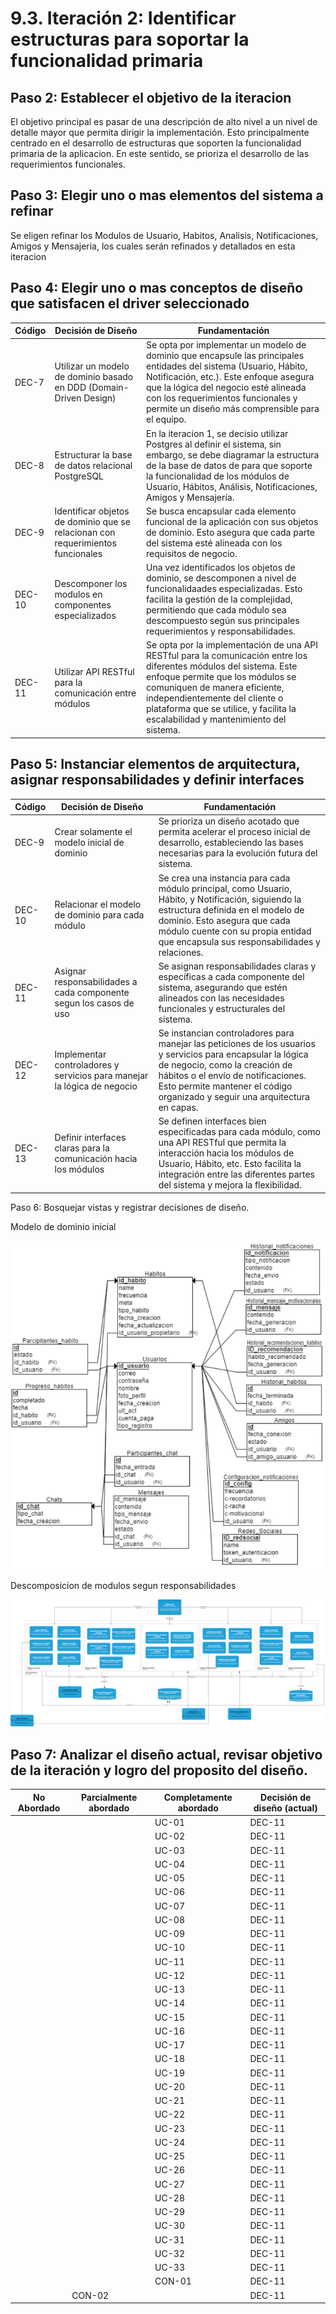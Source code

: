 # 9.3. Iteración 2: Identificar estructuras para soportar la funcionalidad primaria

## Paso 2: Establecer el objetivo de la iteracion
El objetivo principal es pasar de una descripción de alto nivel a un nivel de detalle mayor que permita dirigir la implementación. Esto principalmente centrado en el desarrollo de estructuras que soporten la funcionalidad primaria de la aplicacion. En este sentido, se prioriza el desarrollo de las requerimientos funcionales.

## Paso 3: Elegir uno o mas elementos del sistema a refinar
Se eligen refinar los Modulos de Usuario, Habitos, Analisis, Notificaciones, Amigos y Mensajeria, los cuales serán refinados y detallados en esta iteracion

## Paso 4: Elegir uno o mas conceptos de diseño que satisfacen el driver seleccionado

| **Código** | **Decisión de Diseño** | **Fundamentación** |
|------------|------------------------|--------------------|
| DEC-7      | Utilizar un modelo de dominio basado en DDD (Domain-Driven Design) | Se opta por implementar un modelo de dominio que encapsule las principales entidades del sistema (Usuario, Hábito, Notificación, etc.). Este enfoque asegura que la lógica del negocio esté alineada con los requerimientos funcionales y permite un diseño más comprensible para el equipo. |
| DEC-8      | Estructurar la base de datos relacional PostgreSQL | En la iteracion 1, se decisio utilizar Postgres al definir el sistema, sin embargo, se debe diagramar la estructura de la base de datos de para que soporte la funcionalidad de los módulos de Usuario, Hábitos, Análisis, Notificaciones, Amigos y Mensajería. |
| DEC-9      | Identificar objetos de dominio que se relacionan con requerimientos funcionales | Se busca encapsular cada elemento funcional de la aplicación con sus objetos de dominio. Esto asegura que cada parte del sistema esté alineada con los requisitos de negocio. |
| DEC-10     | Descomponer los modulos en componentes especializados | Una vez identificados los objetos de dominio, se descomponen a nivel de funcionalidaades especializadas. Esto facilita la gestión de la complejidad, permitiendo que cada módulo sea descompuesto según sus principales requerimientos y responsabilidades. |
| DEC-11     | Utilizar API RESTful para la comunicación entre módulos | Se opta por la implementación de una API RESTful para la comunicación entre los diferentes módulos del sistema. Este enfoque permite que los módulos se comuniquen de manera eficiente, independientemente del cliente o plataforma que se utilice, y facilita la escalabilidad y mantenimiento del sistema. |

## Paso 5: Instanciar elementos de arquitectura, asignar responsabilidades y definir interfaces

| **Código** | **Decisión de Diseño** | **Fundamentación** |
|------------|------------------------|--------------------|
| DEC-9     | Crear solamente el modelo inicial de dominio | Se prioriza un diseño acotado que permita acelerar el proceso inicial de desarrollo, estableciendo las bases necesarias para la evolución futura del sistema. |
| DEC-10      | Relacionar el modelo de dominio para cada módulo | Se crea una instancia para cada módulo principal, como Usuario, Hábito, y Notificación, siguiendo la estructura definida en el modelo de dominio. Esto asegura que cada módulo cuente con su propia entidad que encapsula sus responsabilidades y relaciones. |
| DEC-11     | Asignar responsabilidades a cada componente segun los casos de uso | Se asignan responsabilidades claras y específicas a cada componente del sistema, asegurando que estén alineados con las necesidades funcionales y estructurales del sistema. |
| DEC-12     | Implementar controladores y servicios para manejar la lógica de negocio | Se instancian controladores para manejar las peticiones de los usuarios y servicios para encapsular la lógica de negocio, como la creación de hábitos o el envío de notificaciones. Esto permite mantener el código organizado y seguir una arquitectura en capas. |
| DEC-13     | Definir interfaces claras para la comunicación hacia los módulos | Se definen interfaces bien especificadas para cada módulo, como una API RESTful que permita la interacción hacia los módulos de Usuario, Hábito, etc. Esto facilita la integración entre las diferentes partes del sistema y mejora la flexibilidad. |

Paso 6: Bosquejar vistas y registrar decisiones de diseño.

Modelo de dominio inicial

![dominio](dominio.png)

Descomposicion de modulos segun responsabilidades

![descomposicion](descomposicion.png)

## Paso 7: Analizar el diseño actual, revisar objetivo de la iteración y logro del proposito del diseño.

| **No Abordado** | **Parcialmente abordado** | **Completamente abordado** | **Decisión de diseño (actual)** |
|-----------------|---------------------------|----------------------------|---------------------------------|
|                 |                           | UC-01                      | DEC-11                          |
|                 |                           | UC-02                      | DEC-11                          |
|                 |                           | UC-03                      | DEC-11                          |
|                 |                           | UC-04                      | DEC-11                          |
|                 |                           | UC-05                      | DEC-11                          |
|                 |                           | UC-06                      | DEC-11                          |
|                 |                           | UC-07                      | DEC-11                          |
|                 |                           | UC-08                      | DEC-11                          |
|                 |                           | UC-09                      | DEC-11                          |
|                 |                           | UC-10                      | DEC-11                          |
|                 |                           | UC-11                      | DEC-11                          |
|                 |                           | UC-12                      | DEC-11                          |
|                 |                           | UC-13                      | DEC-11                          |
|                 |                           | UC-14                      | DEC-11                          |
|                 |                           | UC-15                      | DEC-11                          |
|                 |                           | UC-16                      | DEC-11                          |
|                 |                           | UC-17                      | DEC-11                          |
|                 |                           | UC-18                      | DEC-11                          |
|                 |                           | UC-19                      | DEC-11                          |
|                 |                           | UC-20                      | DEC-11                          |
|                 |                           | UC-21                      | DEC-11                          |
|                 |                           | UC-22                      | DEC-11                          |
|                 |                           | UC-23                      | DEC-11                          |
|                 |                           | UC-24                      | DEC-11                          |
|                 |                           | UC-25                      | DEC-11                          |
|                 |                           | UC-26                      | DEC-11                          |
|                 |                           | UC-27                      | DEC-11                          |
|                 |                           | UC-28                      | DEC-11                          |
|                 |                           | UC-29                      | DEC-11                          |
|                 |                           | UC-30                      | DEC-11                          |
|                 |                           | UC-31                      | DEC-11                          |
|                 |                           | UC-32                      | DEC-11                          |
|                 |                           | UC-33                      | DEC-11                          |
|                 |                           | CON-01                     | DEC-11                          |
|                 | CON-02                    |                            | DEC-11                          |
